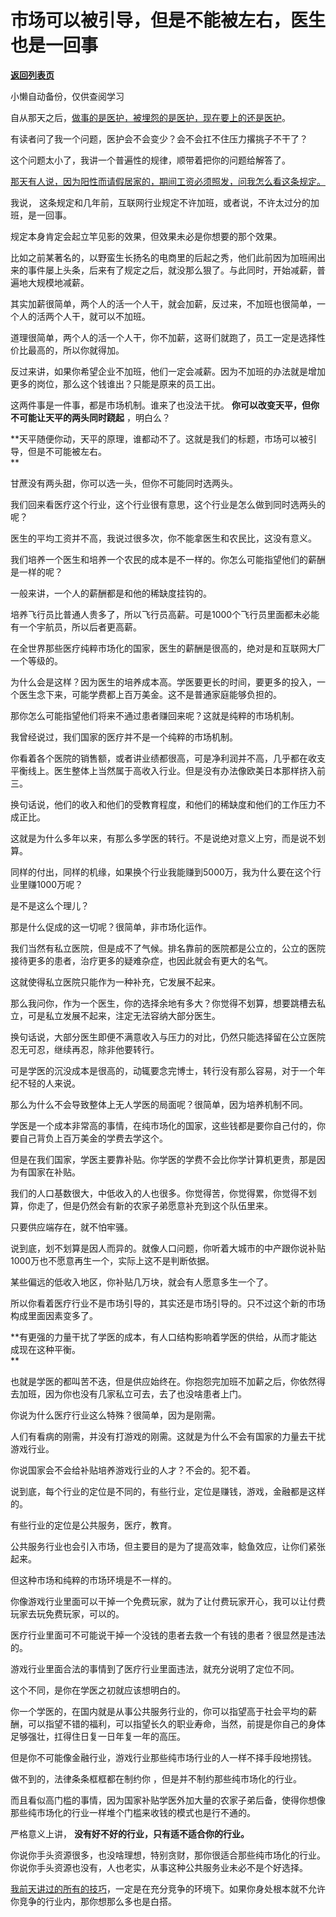 # 市场可以被引导，但是不能被左右，医生也是一回事

[**返回列表页**](/gzh/记忆承载3)

小懒自动备份，仅供查阅学习

自从那天之后，[做事的是医护，被埋怨的是医护，现在要上的还是医护](http://mp.weixin.qq.com/s?__biz=MzU3NDc5Nzc0NQ==&mid=2247521442&idx=2&sn=dc009afbfbbacf5dbdb00d6af233196c&chksm=fd2e367cca59bf6ab6eea32affbe0f7a98dafea15935ce76970010bf32a3c742e546158ab3fe&scene=21#wechat_redirect)。  

有读者问了我一个问题，医护会不会变少？会不会扛不住压力撂挑子不干了？

这个问题太小了，我讲一个普遍性的规律，顺带着把你的问题给解答了。  

[那天有人说，因为阳性而请假居家的，期间工资必须照发，问我怎么看这条规定。](http://mp.weixin.qq.com/s?__biz=MzU0MjYwNDU2Mw==&mid=2247509150&idx=2&sn=8cc8d5567b2f0da52178ba2165140e3c&chksm=fb1ac8e2cc6d41f47d3e92a516b99ce685764bc1a7dfb3b55b639c0cf9c2bf62537d37e8346c&scene=21#wechat_redirect)

我说， 这条规定和几年前，互联网行业规定不许加班，或者说，不许太过分的加班，是一回事。  

规定本身肯定会起立竿见影的效果，但效果未必是你想要的那个效果。  

比如之前某著名的，以野蛮生长扬名的电商里的后起之秀，他们此前因为加班闹出来的事件屡上头条，后来有了规定之后，就没那么狠了。与此同时，开始减薪，普遍地大规模地减薪。  

其实加薪很简单，两个人的活一个人干，就会加薪，反过来，不加班也很简单，一个人的活两个人干，就可以不加班。  

道理很简单，两个人的活一个人干，你不加薪，这哥们就跑了，员工一定是选择性价比最高的，所以你就得加。  

反过来讲，如果你希望企业不加班，他们一定会减薪。因为不加班的办法就是增加更多的岗位，那么这个钱谁出？只能是原来的员工出。

这两件事是一件事，都是市场机制。谁来了也没法干扰。 **你可以改变天平，但你不可能让天平的两头同时跷起** ，明白么？

 **天平随便你动，天平的原理，谁都动不了。这就是我们的标题，市场可以被引导，但是不可能被左右。  
**

甘蔗没有两头甜，你可以选一头，但你不可能同时选两头。  

我们回来看医疗这个行业，这个行业很有意思，这个行业是怎么做到同时选两头的呢？  

医生的平均工资并不高，我说过很多次，你不能拿医生和农民比，这没有意义。  

我们培养一个医生和培养一个农民的成本是不一样的。你怎么可能指望他们的薪酬是一样的呢？  

一般来讲，一个人的薪酬都是和他的稀缺度挂钩的。  

培养飞行员比普通人贵多了，所以飞行员高薪。可是1000个飞行员里面都未必能有一个宇航员，所以后者更高薪。

在全世界那些医疗纯粹市场化的国家，医生的薪酬是很高的，绝对是和互联网大厂一个等级的。  

为什么会是这样？因为医生的培养成本高。学医要更长的时间，要更多的投入，一个医生念下来，可能学费都上百万美金。这不是普通家庭能够负担的。  

那你怎么可能指望他们将来不通过患者赚回来呢？这就是纯粹的市场机制。  

我曾经说过，我们国家的医疗并不是一个纯粹的市场机制。

你看着各个医院的销售额，或者讲业绩都很高，可是净利润并不高，几乎都在收支平衡线上。医生整体上当然属于高收入行业。但是没有办法像欧美日本那样挤入前三。  

换句话说，他们的收入和他们的受教育程度，和他们的稀缺度和他们的工作压力不成正比。  

这就是为什么多年以来，有那么多学医的转行。不是说绝对意义上穷，而是说不划算。  

同样的付出，同样的机缘，如果换个行业我能赚到5000万，我为什么要在这个行业里赚1000万呢？  

是不是这么个理儿？

那是什么促成的这一切呢？很简单，非市场化运作。  

我们当然有私立医院，但是成不了气候。排名靠前的医院都是公立的，公立的医院接待更多的患者，治疗更多的疑难杂症，也因此就会有更大的名气。  

这就使得私立医院只能作为一种补充，它发展不起来。  

那么我问你，作为一个医生，你的选择余地有多大？你觉得不划算，想要跳槽去私立，可是私立发展不起来，注定无法容纳大部分医生。

换句话说，大部分医生即便不满意收入与压力的对比，仍然只能选择留在公立医院忍无可忍，继续再忍，除非他要转行。

可是学医的沉没成本是很高的，动辄要念完博士，转行没有那么容易，对于一个年纪不轻的人来说。  

那么为什么不会导致整体上无人学医的局面呢？很简单，因为培养机制不同。  

学医是一个成本非常高的事情，在纯市场化的国家，这些钱都是要你自己付的，你要自己背负上百万美金的学费去学这个。  

但是在我们国家，学医主要靠补贴。你学医的学费不会比你学计算机更贵，那是因为有国家在补贴。  

我们的人口基数很大，中低收入的人也很多。你觉得苦，你觉得累，你觉得不划算，你走了，但是仍然会有新的农家子弟愿意补充到这个队伍里来。  

只要供应端存在，就不怕牢骚。

说到底，划不划算是因人而异的。就像人口问题，你听着大城市的中产跟你说补贴1000万也不愿意再生一个，实际上这不是判断依据。  

某些偏远的低收入地区，你补贴几万块，就会有人愿意多生一个了。  

所以你看着医疗行业不是市场引导的，其实还是市场引导的。只不过这个新的市场构成里面因素变多了。

 **有更强的力量干扰了学医的成本，有人口结构影响着学医的供给，从而才能达成现在这种平衡。  
**

也就是学医的都叫苦不迭，但是供应始终在。你抱怨完加班不加薪之后，你依然得去加班，因为你也没有几家私立可去，去了也没啥患者上门。

你说为什么医疗行业这么特殊？很简单，因为是刚需。  

人们有看病的刚需，并没有打游戏的刚需。这就是为什么不会有国家的力量去干扰游戏行业。  

你说国家会不会给补贴培养游戏行业的人才？不会的。犯不着。  

说到底，每个行业的定位是不同的，有些行业，定位是赚钱，游戏，金融都是这样的。  

有些行业的定位是公共服务，医疗，教育。  

公共服务行业也会引入市场，但主要目的是为了提高效率，鲶鱼效应，让你们紧张起来。

但这种市场和纯粹的市场环境是不一样的。  

你像游戏行业里面可以干掉一个免费玩家，就为了让付费玩家开心，我可以让付费玩家去玩免费玩家，可以的。  

医疗行业里面可不可能说干掉一个没钱的患者去救一个有钱的患者？很显然是违法的。

游戏行业里面合法的事情到了医疗行业里面违法，就充分说明了定位不同。  

这个不同，是你在学医之初就应该想明白的。  

你一个学医的，在国内就是从事公共服务行业的，你可以指望高于社会平均的薪酬，可以指望不错的福利，可以指望长久的职业寿命，当然，前提是你自己的身体足够强壮，扛得住日复一日年复一年的高压。

但是你不可能像金融行业，游戏行业那些纯市场行业的人一样不择手段地捞钱。  

做不到的，法律条条框框都在制约你 ，但是并不制约那些纯市场化的行业。

而且看似高门槛的事情，因为国家补贴学医外加大量的农家子弟后备，使得你想像那些纯市场化的行业一样堆个门槛来收钱的模式也是行不通的。  

严格意义上讲， **没有好不好的行业，只有适不适合你的行业。**  

你说你手头资源很多，也没啥理想，特别贪财，那你很适合那些纯市场化的行业。你说你手头资源也没有，人也老实，从事这种公共服务业未必不是个好选择。

[我前天讲过的所有的技巧](http://mp.weixin.qq.com/s?__biz=MzU3NDc5Nzc0NQ==&mid=2247521445&idx=1&sn=1b1da97686b397bd632dc086b02bcf18&chksm=fd2e367bca59bf6d71fe541c3fe3ebf0ffa5fb45f64ec3c67b737b454ad858c980d30a124b15&scene=21#wechat_redirect)，一定是在充分竞争的环境下。如果你身处根本就不允许你竞争的行业内，那你想那么多也是白搭。

